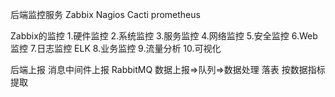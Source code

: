 
后端监控服务
Zabbix Nagios Cacti prometheus

Zabbix的监控
1.硬件监控
2.系统监控
3.服务监控
4.网络监控
5.安全监控
6.Web监控
7.日志监控
  ELK
8.业务监控
9.流量分析
10.可视化


后端上报
消息中间件上报 RabbitMQ
数据上报=>队列=>数据处理 落表 按数据指标提取
